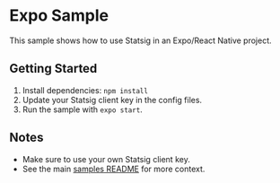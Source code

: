 # Expo Sample

This sample shows how to use Statsig in an Expo/React Native project.

## Getting Started

1. Install dependencies: `npm install`
2. Update your Statsig client key in the config files.
3. Run the sample with `expo start`.

## Notes

- Make sure to use your own Statsig client key.
- See the main [samples README](../README.md) for more context.
